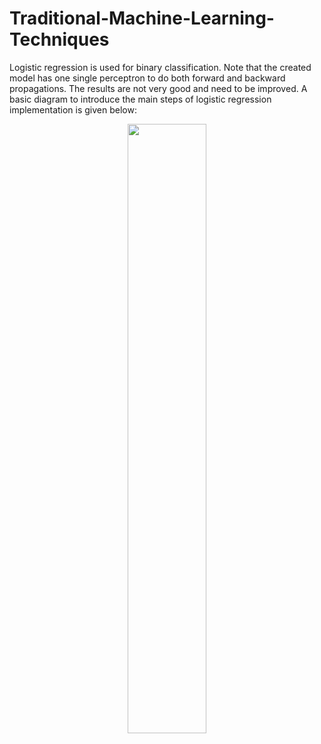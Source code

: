 # Traditional-Machine-Learning-Techniques
Logistic regression is used for binary classification. Note that the created model has one single perceptron to do both forward and backward propagations. The results are not very good and need to be improved. A basic diagram to introduce the main steps of logistic regression implementation is given below:

<p align="center">
  <img src="https://user-images.githubusercontent.com/65263843/229257765-e34d264e-7a9a-4d1f-a56a-3c0e83e7d91f.png" width=50% height=50%/>
</p>
